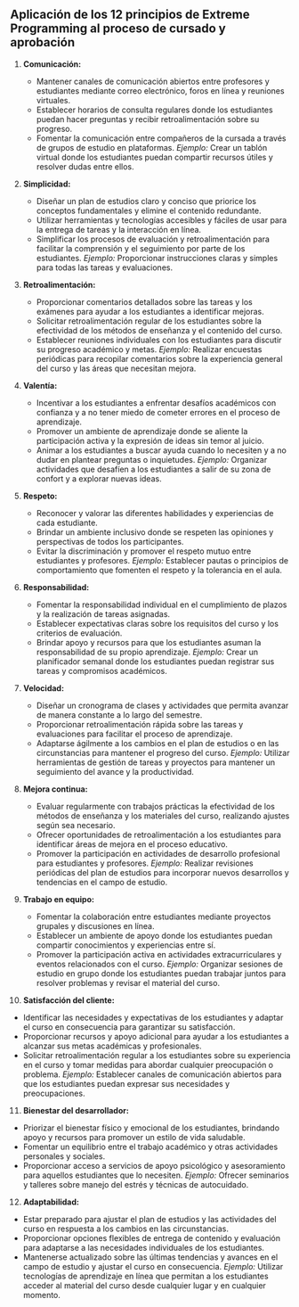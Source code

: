 ## Aplicación de los 12 principios de Extreme Programming al proceso de cursado y aprobación

1. **Comunicación:**
   - Mantener canales de comunicación abiertos entre profesores y estudiantes mediante correo electrónico, foros en línea y reuniones virtuales.
   - Establecer horarios de consulta regulares donde los estudiantes puedan hacer preguntas y recibir retroalimentación sobre su progreso.
   - Fomentar la comunicación entre compañeros de la cursada a través de grupos de estudio en plataformas.
   *Ejemplo:* Crear un tablón virtual donde los estudiantes puedan compartir recursos útiles y resolver dudas entre ellos.

2. **Simplicidad:**
   - Diseñar un plan de estudios claro y conciso que priorice los conceptos fundamentales y elimine el contenido redundante.
   - Utilizar herramientas y tecnologías accesibles y fáciles de usar para la entrega de tareas y la interacción en línea.
   - Simplificar los procesos de evaluación y retroalimentación para facilitar la comprensión y el seguimiento por parte de los estudiantes.
   *Ejemplo:* Proporcionar instrucciones claras y simples para todas las tareas y evaluaciones.

3. **Retroalimentación:**
   - Proporcionar comentarios detallados sobre las tareas y los exámenes para ayudar a los estudiantes a identificar mejoras.
   - Solicitar retroalimentación regular de los estudiantes sobre la efectividad de los métodos de enseñanza y el contenido del curso.
   - Establecer reuniones individuales con los estudiantes para discutir su progreso académico y metas.
   *Ejemplo:* Realizar encuestas periódicas para recopilar comentarios sobre la experiencia general del curso y las áreas que necesitan mejora.

4. **Valentía:**
   - Incentivar a los estudiantes a enfrentar desafíos académicos con confianza y a no tener miedo de cometer errores en el proceso de aprendizaje.
   - Promover un ambiente de aprendizaje donde se aliente la participación activa y la expresión de ideas sin temor al juicio.
   - Animar a los estudiantes a buscar ayuda cuando lo necesiten y a no dudar en plantear preguntas o inquietudes.
   *Ejemplo:* Organizar actividades que desafíen a los estudiantes a salir de su zona de confort y a explorar nuevas ideas.

5. **Respeto:**
   - Reconocer y valorar las diferentes habilidades y experiencias de cada estudiante.
   - Brindar un ambiente inclusivo donde se respeten las opiniones y perspectivas de todos los participantes.
   - Evitar la discriminación y promover el respeto mutuo entre estudiantes y profesores.
   *Ejemplo:* Establecer pautas o principios de comportamiento que fomenten el respeto y la tolerancia en el aula.

6. **Responsabilidad:**
   - Fomentar la responsabilidad individual en el cumplimiento de plazos y la realización de tareas asignadas.
   - Establecer expectativas claras sobre los requisitos del curso y los criterios de evaluación.
   - Brindar apoyo y recursos para que los estudiantes asuman la responsabilidad de su propio aprendizaje.
   *Ejemplo:* Crear un planificador semanal donde los estudiantes puedan registrar sus tareas y compromisos académicos.

7. **Velocidad:**
   - Diseñar un cronograma de clases y actividades que permita avanzar de manera constante a lo largo del semestre.
   - Proporcionar retroalimentación rápida sobre las tareas y evaluaciones para facilitar el proceso de aprendizaje.
   - Adaptarse ágilmente a los cambios en el plan de estudios o en las circunstancias para mantener el progreso del curso.
   *Ejemplo:* Utilizar herramientas de gestión de tareas y proyectos para mantener un seguimiento del avance y la productividad.

8. **Mejora continua:**
   - Evaluar regularmente con trabajos prácticas la efectividad de los métodos de enseñanza y los materiales del curso, realizando ajustes según sea necesario.
   - Ofrecer oportunidades de retroalimentación a los estudiantes para identificar áreas de mejora en el proceso educativo.
   - Promover la participación en actividades de desarrollo profesional para estudiantes y profesores.
   *Ejemplo:* Realizar revisiones periódicas del plan de estudios para incorporar nuevos desarrollos y tendencias en el campo de estudio.

9. **Trabajo en equipo:**
   - Fomentar la colaboración entre estudiantes mediante proyectos grupales y discusiones en línea.
   - Establecer un ambiente de apoyo donde los estudiantes puedan compartir conocimientos y experiencias entre sí.
   - Promover la participación activa en actividades extracurriculares y eventos relacionados con el curso.
   *Ejemplo:* Organizar sesiones de estudio en grupo donde los estudiantes puedan trabajar juntos para resolver problemas y revisar el material del curso.

10. **Satisfacción del cliente:**
   - Identificar las necesidades y expectativas de los estudiantes y adaptar el curso en consecuencia para garantizar su satisfacción.
   - Proporcionar recursos y apoyo adicional para ayudar a los estudiantes a alcanzar sus metas académicas y profesionales.
   - Solicitar retroalimentación regular a los estudiantes sobre su experiencia en el curso y tomar medidas para abordar cualquier preocupación o problema.
   *Ejemplo:* Establecer canales de comunicación abiertos para que los estudiantes puedan expresar sus necesidades y preocupaciones.

11. **Bienestar del desarrollador:**
   - Priorizar el bienestar físico y emocional de los estudiantes, brindando apoyo y recursos para promover un estilo de vida saludable.
   - Fomentar un equilibrio entre el trabajo académico y otras actividades personales y sociales.
   - Proporcionar acceso a servicios de apoyo psicológico y asesoramiento para aquellos estudiantes que lo necesiten.
   *Ejemplo:* Ofrecer seminarios y talleres sobre manejo del estrés y técnicas de autocuidado.

12. **Adaptabilidad:**
   - Estar preparado para ajustar el plan de estudios y las actividades del curso en respuesta a los cambios en las circunstancias.
   - Proporcionar opciones flexibles de entrega de contenido y evaluación para adaptarse a las necesidades individuales de los estudiantes.
   - Mantenerse actualizado sobre las últimas tendencias y avances en el campo de estudio y ajustar el curso en consecuencia.
   *Ejemplo:* Utilizar tecnologías de aprendizaje en línea que permitan a los estudiantes acceder al material del curso desde cualquier lugar y en cualquier momento.
